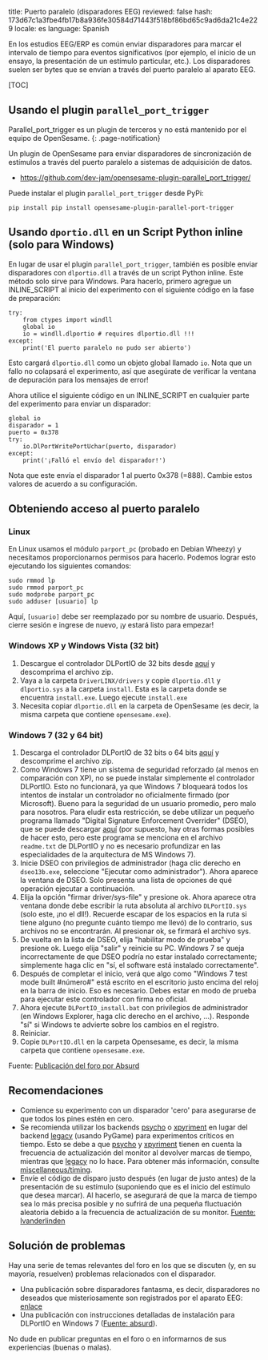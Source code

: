 title: Puerto paralelo (disparadores EEG)
reviewed: false
hash: 173d67c1a3fbe4fb17b8a936fe30584d71443f518bf86bd65c9ad6da21c4e229
locale: es
language: Spanish

En los estudios EEG/ERP es común enviar disparadores para marcar el intervalo de tiempo para eventos significativos (por ejemplo, el inicio de un ensayo, la presentación de un estímulo particular, etc.). Los disparadores suelen ser bytes que se envían a través del puerto paralelo al aparato EEG.

[TOC]


## Usando el plugin `parallel_port_trigger`

Parallel_port_trigger es un plugin de terceros y no está mantenido por el equipo de OpenSesame.
{: .page-notification}

Un plugin de OpenSesame para enviar disparadores de sincronización de estímulos a través del puerto paralelo a sistemas de adquisición de datos.

- <https://github.com/dev-jam/opensesame-plugin-parallel_port_trigger/>

Puede instalar el plugin `parallel_port_trigger` desde PyPi:

```
pip install pip install opensesame-plugin-parallel-port-trigger
```


## Usando `dportio.dll` en un Script Python inline (solo para Windows)

En lugar de usar el plugin `parallel_port_trigger`, también es posible enviar disparadores con `dlportio.dll` a través de un script Python inline. Este método solo sirve para Windows. Para hacerlo, primero agregue un INLINE_SCRIPT al inicio del experimento con el siguiente código en la fase de preparación:

~~~ .python
try:
	from ctypes import windll
	global io
	io = windll.dlportio # requires dlportio.dll !!!
except:
	print('El puerto paralelo no pudo ser abierto')
~~~

Esto cargará `dlportio.dll` como un objeto global llamado `io`. Nota que un fallo no colapsará el experimento, así que asegúrate de verificar la ventana de depuración para los mensajes de error!

Ahora utilice el siguiente código en un INLINE_SCRIPT en cualquier parte del experimento para enviar un disparador:

~~~ .python
global io
disparador = 1
puerto = 0x378
try:
	io.DlPortWritePortUchar(puerto, disparador)
except:
	print('¡Falló el envío del disparador!')
~~~

Nota que este envía el disparador 1 al puerto 0x378 (=888). Cambie estos valores de acuerdo a su configuración.

## Obteniendo acceso al puerto paralelo

### Linux

En Linux usamos el módulo `parport_pc` (probado en Debian Wheezy) y necesitamos proporcionarnos permisos para hacerlo. Podemos lograr esto ejecutando los siguientes comandos:

	sudo rmmod lp
	sudo rmmod parport_pc
	sudo modprobe parport_pc
	sudo adduser [usuario] lp

Aquí, `[usuario]` debe ser reemplazado por su nombre de usuario. Después, cierre sesión e ingrese de nuevo, ¡y estará listo para empezar!

### Windows XP y Windows Vista (32 bit)

1. Descargue el controlador DLPortIO de 32 bits desde [aquí][win32-dll] y descomprima el archivo zip.
2. Vaya a la carpeta `DriverLINX/drivers` y copie `dlportio.dll` y `dlportio.sys` a la carpeta `install`. Esta es la carpeta donde se encuentra `install.exe`. Luego ejecute `install.exe`
3. Necesita copiar `dlportio.dll` en la carpeta de OpenSesame (es decir, la misma carpeta que contiene `opensesame.exe`).

### Windows 7 (32 y 64 bit)

1. Descarga el controlador DLPortIO de 32 bits o 64 bits [aquí][win7-dll] y descomprime el archivo zip.
2. Como Windows 7 tiene un sistema de seguridad reforzado (al menos en comparación con XP), no se puede instalar simplemente el controlador DLPortIO. Esto no funcionará, ya que Windows 7 bloqueará todos los intentos de instalar un controlador no oficialmente firmado (por Microsoft). Bueno para la seguridad de un usuario promedio, pero malo para nosotros. Para eludir esta restricción, se debe utilizar un pequeño programa llamado "Digital Signature Enforcement Overrider" (DSEO), que se puede descargar [aquí][dseo] (por supuesto, hay otras formas posibles de hacer esto, pero este programa se menciona en el archivo `readme.txt` de DLPortIO y no es necesario profundizar en las especialidades de la arquitectura de MS Windows 7).
3. Inicie DSEO con privilegios de administrador (haga clic derecho en `dseo13b.exe`, seleccione "Ejecutar como administrador"). Ahora aparece la ventana de DSEO. Solo presenta una lista de opciones de qué operación ejecutar a continuación.
4. Elija la opción "firmar driver/sys-file" y presione ok. Ahora aparece otra ventana donde debe escribir la ruta absoluta al archivo `DLPortIO.sys` (solo este, ¡no el dll!). Recuerde escapar de los espacios en la ruta si tiene alguno (no pregunte cuánto tiempo me llevó) de lo contrario, sus archivos no se encontrarán. Al presionar ok, se firmará el archivo sys.
5. De vuelta en la lista de DSEO, elija "habilitar modo de prueba" y presione ok. Luego elija "salir" y reinicie su PC. Windows 7 se queja incorrectamente de que DSEO podría no estar instalado correctamente; simplemente haga clic en "sí, el software está instalado correctamente".
6. Después de completar el inicio, verá que algo como "Windows 7 test mode built #número#" está escrito en el escritorio justo encima del reloj en la barra de inicio. Eso es necesario. Debes estar en modo de prueba para ejecutar este controlador con firma no oficial.
7. Ahora ejecute `DLPortIO_install.bat` con privilegios de administrador (en Windows Explorer, haga clic derecho en el archivo, ...). Responde "sí" si Windows te advierte sobre los cambios en el registro.
8. Reiniciar.
9. Copie `DLPortIO.dll` en la carpeta Opensesame, es decir, la misma carpeta que contiene `opensesame.exe`.

Fuente: [Publicación del foro por Absurd][post-3]

## Recomendaciones

- Comience su experimento con un disparador 'cero' para asegurarse de que todos los pines estén en cero.
- Se recomienda utilizar los backends [psycho] o [xpyriment] en lugar del backend [legacy] (usando PyGame) para experimentos críticos en tiempo. Esto se debe a que [psycho] y [xpyriment] tienen en cuenta la frecuencia de actualización del monitor al devolver marcas de tiempo, mientras que [legacy] no lo hace. Para obtener más información, consulte [miscellaneous/timing].
- Envíe el código de disparo justo después (en lugar de justo antes) de la presentación de su estímulo (suponiendo que es el inicio del estímulo que desea marcar). Al hacerlo, se asegurará de que la marca de tiempo sea lo más precisa posible y no sufrirá de una pequeña fluctuación aleatoria debido a la frecuencia de actualización de su monitor. [Fuente: lvanderlinden][post-2]

## Solución de problemas

Hay una serie de temas relevantes del foro en los que se discuten (y, en su mayoría, resuelven) problemas relacionados con el disparador.

- Una publicación sobre disparadores fantasma, es decir, disparadores no deseados que misteriosamente son registrados por el aparato EEG: [enlace][post-2]
- Una publicación con instrucciones detalladas de instalación para DLPortIO en Windows 7 ([Fuente: absurd][post-3]).

No dude en publicar preguntas en el foro o en informarnos de sus experiencias (buenas o malas).

[win32-dll]: http://files.cogsci.nl/misc/dlportio.zip
[win7-dll]: http://real.kiev.ua/avreal/download/#DLPORTIO_TABLE
[dseo]: http://www.ngohq.com/home.php?page=dseo
[post-2]: http://forum.cogsci.nl/index.php?p=/discussion/comment/780#Comment_780
[post-3]: http://forum.cogsci.nl/index.php?p=/discussion/comment/745#Comment_745
[miscellaneous/timing]: /miscellaneous/timing
[legacy]: /backends/legacy
[xpyriment]: /backends/xpyriment
[psycho]: /backends/psycho